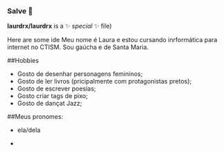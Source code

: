 ### Salve 👋

**laurdrx/laurdrx** is a ✨ _special_ ✨ file)

Here are some ide
Meu nome é Laura e estou cursando inrformática para internet  no CTISM.
Sou gaúcha e de Santa Maria.

##Hobbies
* Gosto de desenhar personagens femininos;
* Gosto de ler livros (pricipalmente com protagonistas pretos);
* Gosto de escrever poesias;
* Gosto  criar tags de pixo;
* Gosto de dançat Jazz;

##Meus pronomes:
* ela/dela
-

